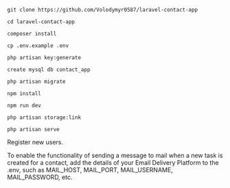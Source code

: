 ```git clone https://github.com/Volodymyr0587/laravel-contact-app```

```cd laravel-contact-app```

```composer install```

```cp .env.example .env```

```php artisan key:generate```

```create mysql db contact_app```

```php artisan migrate```

```npm install```

```npm run dev```

```php artisan storage:link```

```php artisan serve```

Register new users.

To enable the functionality of sending a message to mail when a new task is created for a contact, add the details of your Email Delivery Platform to the .env, such as MAIL_HOST, MAIL_PORT, MAIL_USERNAME, MAIL_PASSWORD, etc.
